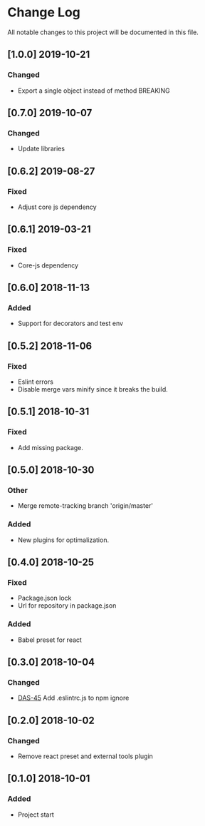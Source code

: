 # Change Log
All notable changes to this project will be documented in this file.


## [1.0.0] 2019-10-21
### Changed
- Export a single object instead of method BREAKING

## [0.7.0] 2019-10-07
### Changed
- Update libraries

## [0.6.2] 2019-08-27
### Fixed
- Adjust core js dependency

## [0.6.1] 2019-03-21
### Fixed
- Core-js dependency

## [0.6.0] 2018-11-13
### Added
- Support for decorators and test env

## [0.5.2] 2018-11-06
### Fixed
- Eslint errors
- Disable merge vars minify since it breaks the build.

## [0.5.1] 2018-10-31
### Fixed
- Add missing package.

## [0.5.0] 2018-10-30
### Other
- Merge remote-tracking branch 'origin/master'

### Added
- New plugins for optimalization.

## [0.4.0] 2018-10-25
### Fixed
- Package.json lock
- Url for repository in package.json

### Added
- Babel preset for react

## [0.3.0] 2018-10-04
### Changed
- [DAS-45](https://socifi.atlassian.net/browse/DAS-45) Add .eslintrc.js to npm ignore

## [0.2.0] 2018-10-02
### Changed
- Remove react preset and external tools plugin


## [0.1.0] 2018-10-01
### Added
- Project start
